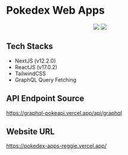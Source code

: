 # Pokedex Web Apps 

<p align="center">
<img src="https://user-images.githubusercontent.com/44907916/138146287-5176add4-c9c6-4429-9f92-f795be725ae6.png" />
 <img src="https://user-images.githubusercontent.com/44907916/211325525-2effc066-7861-418b-b77f-ce407489cf29.png" />
</p>

## Tech Stacks

- NextJS (v12.2.0)
- ReactJS (v17.0.2)
- TailwindCSS
- GraphQL Query Fetching

## API Endpoint Source

https://graphql-pokeapi.vercel.app/api/graphql

## Website URL

https://pokedex-apps-reggie.vercel.app/
